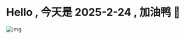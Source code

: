 
# Hello , 今天是 2025-2-24 , 加油鸭 🤭

![img](https://v1.jinrishici.com/all.svg?font-size=18&spacing=4)

